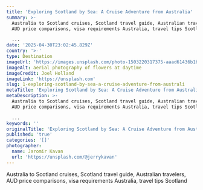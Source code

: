 ```yaml
---
title: 'Exploring Scotland by Sea: A Cruise Adventure from Australia'
summary: >-
  Australia to Scotland cruises, Scotland travel guide, Australian travelers,
  AUD price comparisons, visa requirements Australia, travel tips Scotland

  ...
date: '2025-04-30T23:02:45.829Z'
country: '>-'
type: Destination
imageUrl: 'https://images.unsplash.com/photo-1503220317375-aaad61436b1b'
imageAlt: aerial photography of flowers at daytime
imageCredit: Joel Holland
imageLink: 'https://unsplash.com'
slug: 1-exploring-scotland-by-sea-a-cruise-adventure-from-australi
metaTitle: 'Exploring Scotland by Sea: A Cruise Adventure from Australia'
metaDescription: >-
  Australia to Scotland cruises, Scotland travel guide, Australian travelers,
  AUD price comparisons, visa requirements Australia, travel tips Scotland

  ...
keywords: ''
originalTitle: 'Exploring Scotland by Sea: A Cruise Adventure from Australia'
published: 'true'
categories: '[]'
photographer:
  name: Jaromir Kavan
  url: 'https://unsplash.com/@jerrykavan'
---
```







Australia to Scotland cruises, Scotland travel guide, Australian travelers, AUD price comparisons, visa requirements Australia, travel tips Scotland
